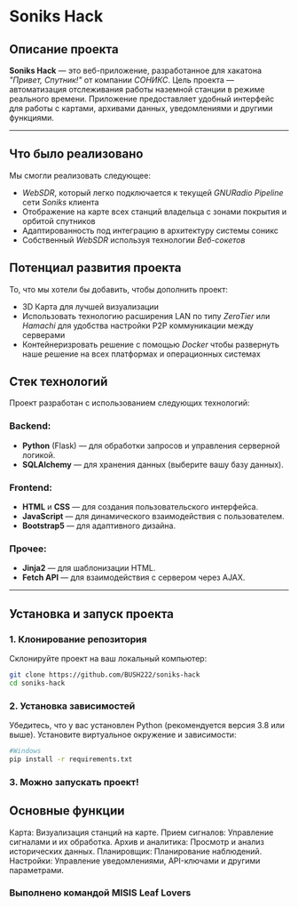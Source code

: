 # Soniks Hack

## Описание проекта
**Soniks Hack** — это веб-приложение, разработанное для хакатона *"Привет, Спутник!"* от компании *СОНИКС*. Цель проекта — автоматизация отслеживания работы наземной станции в режиме реального времени. Приложение предоставляет удобный интерфейс для работы с картами, архивами данных, уведомлениями и другими функциями.

---

## Что было реализовано
Мы смогли реализовать следующее:
- *WebSDR*, который легко подключается к текущей *GNURadio Pipeline* сети *Soniks* клиента
- Отображение на карте всех станций владельца с зонами покрытия и орбитой спутников
- Адаптированность под интеграцию в архитектуру системы соникс
- Собственный *WebSDR* используя технологии *Веб-сокетов*

## Потенциал развития проекта
То, что мы хотели бы добавить, чтобы дополнить проект:
- 3D Карта для лучшей визуализации
- Использовать технологию расширения LAN по типу *ZeroTier* или *Hamachi* для удобства настройки P2P коммуникации между серверами
- Контейнеризровать решение с помощью *Docker* чтобы развернуть наше решение на всех платформах и операционных системах

## Стек технологий
Проект разработан с использованием следующих технологий:

### Backend:
- **Python** (Flask) — для обработки запросов и управления серверной логикой.
- **SQLAlchemy** — для хранения данных (выберите вашу базу данных).

### Frontend:
- **HTML** и **CSS** — для создания пользовательского интерфейса.
- **JavaScript** — для динамического взаимодействия с пользователем.
- **Bootstrap5** — для адаптивного дизайна.

### Прочее:
- **Jinja2** — для шаблонизации HTML.
- **Fetch API** — для взаимодействия с сервером через AJAX.

---

## Установка и запуск проекта

### 1. Клонирование репозитория
Склонируйте проект на ваш локальный компьютер:
```bash
git clone https://github.com/BUSH222/soniks-hack
cd soniks-hack
```

### 2. Установка зависимостей
Убедитесь, что у вас установлен Python (рекомендуется версия 3.8 или выше). Установите виртуальное окружение и зависимости:
```bash
#Windows
pip install -r requirements.txt
```

### 3. Можно запускать проект!

## Основные функции
Карта: Визуализация станций на карте.
Прием сигналов: Управление сигналами и их обработка.
Архив и аналитика: Просмотр и анализ исторических данных.
Планировщик: Планирование наблюдений.
Настройки: Управление уведомлениями, API-ключами и другими параметрами.

### Выполнено командой MISIS Leaf Lovers